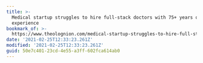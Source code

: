 ```yaml
---
title: >-
  Medical startup struggles to hire full-stack doctors with 75+ years of
  experience
bookmark_of: >-
  https://www.theolognion.com/medical-startup-struggles-to-hire-full-stack-doctors-with-75-years-of-experience/
date: '2021-02-25T12:33:23.261Z'
modified: '2021-02-25T12:33:23.261Z'
guid: 50e7c401-23cd-4e55-a3ff-602fca614ab0
---
```

 
